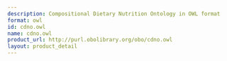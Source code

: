 ```yaml
---
description: Compositional Dietary Nutrition Ontology in OWL format
format: owl
id: cdno.owl
name: cdno.owl
product_url: http://purl.obolibrary.org/obo/cdno.owl
layout: product_detail
---
```

